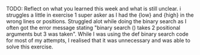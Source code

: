 TODO: Reflect on what you learned this week and what is still unclear.
i struggles a little in exercise 1 super asker as I had the {low} and {high} in the wrong lines or positions. Struggled alot while doing the binary search as I often got the error message stating "binary search () takes 2 positional arguments but 3 was taken". While I was using the def binary search code for most of my attempts, I realised that it was unnecessary and was able to solve this exercise.
